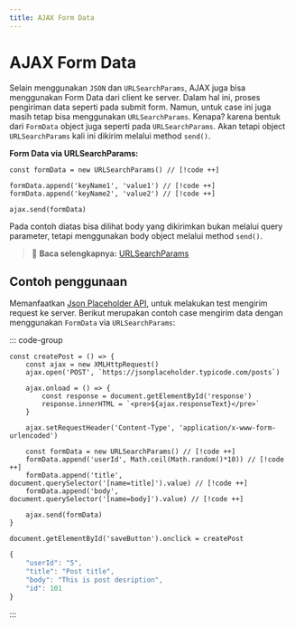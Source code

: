```yaml
---
title: AJAX Form Data
---
```


# AJAX Form Data

Selain menggunakan `JSON` dan `URLSearchParams`, AJAX juga bisa menggunakan Form Data dari client ke server. Dalam hal ini, proses pengiriman data seperti pada submit form. Namun, untuk case ini juga masih tetap bisa menggunakan `URLSearchParams`. Kenapa? karena bentuk dari `FormData` object juga seperti pada `URLSearchParams`. Akan tetapi object `URLSearchParams` kali ini dikirim melalui method `send()`.

**Form Data via URLSearchParams:**
```js{6}
const formData = new URLSearchParams() // [!code ++]

formData.append('keyName1', 'value1') // [!code ++]
formData.append('keyName2', 'value2') // [!code ++]

ajax.send(formData) 
```

Pada contoh diatas bisa dilihat body yang dikirimkan bukan melalui query parameter, tetapi menggunakan body object melalui method `send()`.

> :memo: **Baca selengkapnya:** [URLSearchParams](https://developer.mozilla.org/en-US/docs/Web/API/URLSearchParams)

## Contoh penggunaan

Memanfaatkan [Json Placeholder API](https://jsonplaceholder.typicode.com/), untuk melakukan test mengirim request ke server.
Berikut merupakan contoh case mengirim data dengan menggunakan `FormData` via `URLSearchParams`:

::: code-group
```js{17} [Code]
const createPost = () => {
	const ajax = new XMLHttpRequest()
	ajax.open('POST', `https://jsonplaceholder.typicode.com/posts`)

	ajax.onload = () => {
		const response = document.getElementById('response')
		response.innerHTML = `<pre>${ajax.responseText}</pre>`
	}

	ajax.setRequestHeader('Content-Type', 'application/x-www-form-urlencoded')

	const formData = new URLSearchParams() // [!code ++]
	formData.append('userId', Math.ceil(Math.random()*10)) // [!code ++]
	formData.append('title', document.querySelector('[name=title]').value) // [!code ++]
	formData.append('body', document.querySelector('[name=body]').value) // [!code ++]

	ajax.send(formData)
}

document.getElementById('saveButton').onclick = createPost
```

```js [Response]
{
	"userId": "5",
	"title": "Post title",
	"body": "This is post desription",
	"id": 101
}
```
:::
